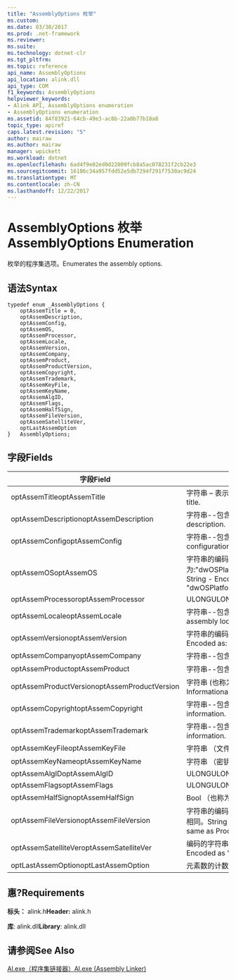 ```yaml
---
title: "AssemblyOptions 枚举"
ms.custom: 
ms.date: 03/30/2017
ms.prod: .net-framework
ms.reviewer: 
ms.suite: 
ms.technology: dotnet-clr
ms.tgt_pltfrm: 
ms.topic: reference
api_name: AssemblyOptions
api_location: alink.dll
api_type: COM
f1_keywords: AssemblyOptions
helpviewer_keywords:
- Alink API, AssemblyOptions enumeration
- AssemblyOptions enumeration
ms.assetid: 84f83921-64cb-49e3-ac8b-22a0b77b18a8
topic_type: apiref
caps.latest.revision: "5"
author: mairaw
ms.author: mairaw
manager: wpickett
ms.workload: dotnet
ms.openlocfilehash: 6ad4f9e02ed0d22009fcb8a5ac078231f2cb22e3
ms.sourcegitcommit: 16186c34a957fdd52e5db7294f291f7530ac9d24
ms.translationtype: MT
ms.contentlocale: zh-CN
ms.lasthandoff: 12/22/2017
---
```

# <a name="assemblyoptions-enumeration"></a><span data-ttu-id="fa21b-102">AssemblyOptions 枚举</span><span class="sxs-lookup"><span data-stu-id="fa21b-102">AssemblyOptions Enumeration</span></span>
<span data-ttu-id="fa21b-103">枚举的程序集选项。</span><span class="sxs-lookup"><span data-stu-id="fa21b-103">Enumerates the assembly options.</span></span>  
  
## <a name="syntax"></a><span data-ttu-id="fa21b-104">语法</span><span class="sxs-lookup"><span data-stu-id="fa21b-104">Syntax</span></span>  
  
```  
typedef enum _AssemblyOptions {  
    optAssemTitle = 0,  
    optAssemDescription,  
    optAssemConfig,  
    optAssemOS,  
    optAssemProcessor,  
    optAssemLocale,  
    optAssemVersion,  
    optAssemCompany,  
    optAssemProduct,  
    optAssemProductVersion,  
    optAssemCopyright,  
    optAssemTrademark,  
    optAssemKeyFile,  
    optAssemKeyName,  
    optAssemAlgID,  
    optAssemFlags,  
    optAssemHalfSign,  
    optAssemFileVersion,  
    optAssemSatelliteVer,  
    optLastAssemOption  
}   AssemblyOptions;  
```  
  
## <a name="fields"></a><span data-ttu-id="fa21b-105">字段</span><span class="sxs-lookup"><span data-stu-id="fa21b-105">Fields</span></span>  
  
|<span data-ttu-id="fa21b-106">字段</span><span class="sxs-lookup"><span data-stu-id="fa21b-106">Field</span></span>|<span data-ttu-id="fa21b-107">描述</span><span class="sxs-lookup"><span data-stu-id="fa21b-107">Description</span></span>|  
|-----------|-----------------|  
|<span data-ttu-id="fa21b-108">optAssemTitle</span><span class="sxs-lookup"><span data-stu-id="fa21b-108">optAssemTitle</span></span>|<span data-ttu-id="fa21b-109">字符串 – 表示程序集的标题。</span><span class="sxs-lookup"><span data-stu-id="fa21b-109">String - Represents the assembly title.</span></span>|  
|<span data-ttu-id="fa21b-110">optAssemDescription</span><span class="sxs-lookup"><span data-stu-id="fa21b-110">optAssemDescription</span></span>|<span data-ttu-id="fa21b-111">字符串--包含程序集描述。</span><span class="sxs-lookup"><span data-stu-id="fa21b-111">String - Contains the assembly description.</span></span>|  
|<span data-ttu-id="fa21b-112">optAssemConfig</span><span class="sxs-lookup"><span data-stu-id="fa21b-112">optAssemConfig</span></span>|<span data-ttu-id="fa21b-113">字符串--包含程序集配置。</span><span class="sxs-lookup"><span data-stu-id="fa21b-113">String - Contains the assembly configuration.</span></span>|  
|<span data-ttu-id="fa21b-114">optAssemOS</span><span class="sxs-lookup"><span data-stu-id="fa21b-114">optAssemOS</span></span>|<span data-ttu-id="fa21b-115">字符串的编码为:"dwOSPlatformId.dwOSMajorVersion.dwOSMinorVersion"。</span><span class="sxs-lookup"><span data-stu-id="fa21b-115">String - Encoded as: "dwOSPlatformId.dwOSMajorVersion.dwOSMinorVersion".</span></span>|  
|<span data-ttu-id="fa21b-116">optAssemProcessor</span><span class="sxs-lookup"><span data-stu-id="fa21b-116">optAssemProcessor</span></span>|<span data-ttu-id="fa21b-117">ULONG</span><span class="sxs-lookup"><span data-stu-id="fa21b-117">ULONG</span></span>|  
|<span data-ttu-id="fa21b-118">optAssemLocale</span><span class="sxs-lookup"><span data-stu-id="fa21b-118">optAssemLocale</span></span>|<span data-ttu-id="fa21b-119">字符串--包含程序集的区域设置。</span><span class="sxs-lookup"><span data-stu-id="fa21b-119">String - Contains the assembly locale.</span></span>|  
|<span data-ttu-id="fa21b-120">optAssemVersion</span><span class="sxs-lookup"><span data-stu-id="fa21b-120">optAssemVersion</span></span>|<span data-ttu-id="fa21b-121">字符串的编码为:"Major.Minor.Build.Revision"。</span><span class="sxs-lookup"><span data-stu-id="fa21b-121">String - Encoded as: "Major.Minor.Build.Revision".</span></span>|  
|<span data-ttu-id="fa21b-122">optAssemCompany</span><span class="sxs-lookup"><span data-stu-id="fa21b-122">optAssemCompany</span></span>|<span data-ttu-id="fa21b-123">字符串--包含公司。</span><span class="sxs-lookup"><span data-stu-id="fa21b-123">String - Contains the company.</span></span>|  
|<span data-ttu-id="fa21b-124">optAssemProduct</span><span class="sxs-lookup"><span data-stu-id="fa21b-124">optAssemProduct</span></span>|<span data-ttu-id="fa21b-125">字符串--包含产品名称。</span><span class="sxs-lookup"><span data-stu-id="fa21b-125">String - Contains the product name.</span></span>|  
|<span data-ttu-id="fa21b-126">optAssemProductVersion</span><span class="sxs-lookup"><span data-stu-id="fa21b-126">optAssemProductVersion</span></span>|<span data-ttu-id="fa21b-127">字符串 (也称为 InformationalVersion)。</span><span class="sxs-lookup"><span data-stu-id="fa21b-127">String (also known as InformationalVersion).</span></span>|  
|<span data-ttu-id="fa21b-128">optAssemCopyright</span><span class="sxs-lookup"><span data-stu-id="fa21b-128">optAssemCopyright</span></span>|<span data-ttu-id="fa21b-129">字符串--包含的版权信息。</span><span class="sxs-lookup"><span data-stu-id="fa21b-129">String - Contains the copyright information.</span></span>|  
|<span data-ttu-id="fa21b-130">optAssemTrademark</span><span class="sxs-lookup"><span data-stu-id="fa21b-130">optAssemTrademark</span></span>|<span data-ttu-id="fa21b-131">字符串--包含商标信息。</span><span class="sxs-lookup"><span data-stu-id="fa21b-131">String - Contains the trademark information.</span></span>|  
|<span data-ttu-id="fa21b-132">optAssemKeyFile</span><span class="sxs-lookup"><span data-stu-id="fa21b-132">optAssemKeyFile</span></span>|<span data-ttu-id="fa21b-133">字符串 （文件名）。</span><span class="sxs-lookup"><span data-stu-id="fa21b-133">String (file name).</span></span>|  
|<span data-ttu-id="fa21b-134">optAssemKeyName</span><span class="sxs-lookup"><span data-stu-id="fa21b-134">optAssemKeyName</span></span>|<span data-ttu-id="fa21b-135">字符串 （密钥名称）。</span><span class="sxs-lookup"><span data-stu-id="fa21b-135">String (The key name).</span></span>|  
|<span data-ttu-id="fa21b-136">optAssemAlgID</span><span class="sxs-lookup"><span data-stu-id="fa21b-136">optAssemAlgID</span></span>|<span data-ttu-id="fa21b-137">ULONG</span><span class="sxs-lookup"><span data-stu-id="fa21b-137">ULONG</span></span>|  
|<span data-ttu-id="fa21b-138">optAssemFlags</span><span class="sxs-lookup"><span data-stu-id="fa21b-138">optAssemFlags</span></span>|<span data-ttu-id="fa21b-139">ULONG</span><span class="sxs-lookup"><span data-stu-id="fa21b-139">ULONG</span></span>|  
|<span data-ttu-id="fa21b-140">optAssemHalfSign</span><span class="sxs-lookup"><span data-stu-id="fa21b-140">optAssemHalfSign</span></span>|<span data-ttu-id="fa21b-141">Bool （也称为 DelaySign）。</span><span class="sxs-lookup"><span data-stu-id="fa21b-141">Bool (Also known as DelaySign).</span></span>|  
|<span data-ttu-id="fa21b-142">optAssemFileVersion</span><span class="sxs-lookup"><span data-stu-id="fa21b-142">optAssemFileVersion</span></span>|<span data-ttu-id="fa21b-143">字符串的编码为"Major.Minor.Build.Revision"-ProductVersion 相同。</span><span class="sxs-lookup"><span data-stu-id="fa21b-143">String - Encoded as "Major.Minor.Build.Revision"--same as ProductVersion.</span></span>|  
|<span data-ttu-id="fa21b-144">optAssemSatelliteVer</span><span class="sxs-lookup"><span data-stu-id="fa21b-144">optAssemSatelliteVer</span></span>|<span data-ttu-id="fa21b-145">编码的字符串的"Major.Minor.Build.Revision"形式。</span><span class="sxs-lookup"><span data-stu-id="fa21b-145">String - Encoded as "Major.Minor.Build.Revision".</span></span>|  
|<span data-ttu-id="fa21b-146">optLastAssemOption</span><span class="sxs-lookup"><span data-stu-id="fa21b-146">optLastAssemOption</span></span>|<span data-ttu-id="fa21b-147">元素数的计数器。</span><span class="sxs-lookup"><span data-stu-id="fa21b-147">A counter of the number of elements.</span></span>|  
  
## <a name="requirements"></a><span data-ttu-id="fa21b-148">惠?</span><span class="sxs-lookup"><span data-stu-id="fa21b-148">Requirements</span></span>  
 <span data-ttu-id="fa21b-149">**标头：** alink.h</span><span class="sxs-lookup"><span data-stu-id="fa21b-149">**Header:** alink.h</span></span>  
  
 <span data-ttu-id="fa21b-150">**库**: alink.dll</span><span class="sxs-lookup"><span data-stu-id="fa21b-150">**Library**: alink.dll</span></span>  
  
## <a name="see-also"></a><span data-ttu-id="fa21b-151">请参阅</span><span class="sxs-lookup"><span data-stu-id="fa21b-151">See Also</span></span>  
 [<span data-ttu-id="fa21b-152">Al.exe（程序集链接器）</span><span class="sxs-lookup"><span data-stu-id="fa21b-152">Al.exe (Assembly Linker)</span></span>](../../../../docs/framework/tools/al-exe-assembly-linker.md)
